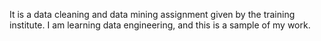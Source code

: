 It is a data cleaning and data mining assignment given by the training institute. I am learning data engineering, and this is a sample of my work.

